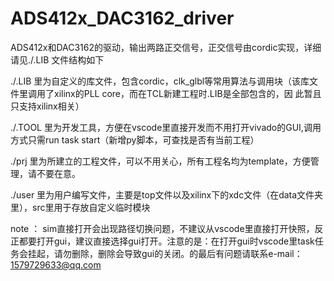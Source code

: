 <!--
 * #Author       : sterben(Duan)
 * #LastAuthor   : sterben(Duan)
 * #Date         : 2020-02-03 13:48:34
 * #lastTime     : 2020-02-07 22:56:37
 * #FilePath     : \README.md
 * #Description  : 
 -->

# ADS412x_DAC3162_driver

ADS412x和DAC3162的驱动，输出两路正交信号，正交信号由cordic实现，详细请见./.LIB
文件结构如下

./.LIB   里为自定义的库文件，包含cordic，clk_glbl等常用算法与调用块（该库文件里调用了xilinx的PLL core，而在TCL新建工程时.LIB是全部包含的，因          此暂且只支持xilinx相关）

./.TOOL  里为开发工具，方便在vscode里直接开发而不用打开vivado的GUI,调用方式只需run task start（新增py脚本，可查找是否有当前工程）

./prj    里为所建立的工程文件，可以不用关心，所有工程名均为template，方便管理，请不要在意。

./user   里为用户编写文件，主要是top文件以及xilinx下的xdc文件（在data文件夹里），src里用于存放自定义临时模块

note ： sim直接打开会出现路径切换问题，不建议从vscode里直接打开快照，反正都要打开gui，建议直接选择gui打开。注意的是：在打开gui时vscode里task任务会挂起，请勿删除，删除会导致gui的关闭。的最后有问题请联系e-mail：1579729633@qq.com
